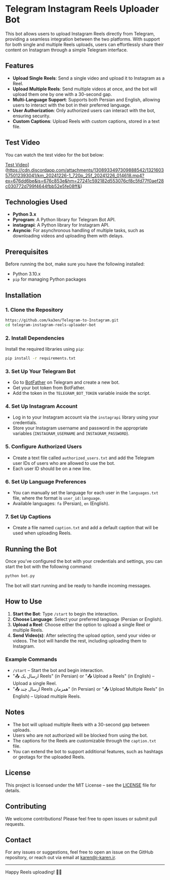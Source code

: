 
# Telegram Instagram Reels Uploader Bot

This bot allows users to upload Instagram Reels directly from Telegram, providing a seamless integration between the two platforms. With support for both single and multiple Reels uploads, users can effortlessly share their content on Instagram through a simple Telegram interface.

## Features

- **Upload Single Reels**: Send a single video and upload it to Instagram as a Reel.
- **Upload Multiple Reels**: Send multiple videos at once, and the bot will upload them one by one with a 30-second gap.
- **Multi-Language Support**: Supports both Persian and English, allowing users to interact with the bot in their preferred language.
- **User Authorization**: Only authorized users can interact with the bot, ensuring security.
- **Custom Captions**: Upload Reels with custom captions, stored in a text file.

## Test Video

You can watch the test video for the bot below:

[Test Video](https://cdn.discordapp.com/attachments/1308933497309888542/1321604635558940793/image.png?ex=676dd7bb&is=676c863b&hm=cf5bf57504d7799a20d8a9e02709faf169a7d61a6bc16da079e2ccc883357784&)](https://cdn.discordapp.com/attachments/1308933497309888542/1321603575012393041/km_20241226-1_720p_25f_20241226_014618.mp4?ex=676dd6be&is=676c853e&hm=27241c592182d553076cf8c5fd77f0aef28c030772d799f4644fbb52e5fe08ff&)


## Technologies Used

- **Python 3.x**
- **Pyrogram**: A Python library for Telegram Bot API.
- **instagrapi**: A Python library for Instagram API.
- **Asyncio**: For asynchronous handling of multiple tasks, such as downloading videos and uploading them with delays.

## Prerequisites

Before running the bot, make sure you have the following installed:

- Python 3.10.x
- `pip` for managing Python packages

## Installation

### 1. Clone the Repository

```bash
https://github.com/ka3en/Telegram-to-Instagram.git
cd telegram-instagram-reels-uploader-bot
```

### 2. Install Dependencies

Install the required libraries using `pip`:

```bash
pip install -r requirements.txt
```

### 3. Set Up Your Telegram Bot

- Go to [BotFather](https://core.telegram.org/bots#botfather) on Telegram and create a new bot.
- Get your bot token from BotFather.
- Add the token in the `TELEGRAM_BOT_TOKEN` variable inside the script.

### 4. Set Up Instagram Account

- Log in to your Instagram account via the `instagrapi` library using your credentials.
- Store your Instagram username and password in the appropriate variables (`INSTAGRAM_USERNAME` and `INSTAGRAM_PASSWORD`).

### 5. Configure Authorized Users

- Create a text file called `authorized_users.txt` and add the Telegram user IDs of users who are allowed to use the bot.
- Each user ID should be on a new line.

### 6. Set Up Language Preferences

- You can manually set the language for each user in the `languages.txt` file, where the format is `user_id:language`.
- Available languages: `fa` (Persian), `en` (English).

### 7. Set Up Captions

- Create a file named `caption.txt` and add a default caption that will be used when uploading Reels.

## Running the Bot

Once you’ve configured the bot with your credentials and settings, you can start the bot with the following command:

```bash
python bot.py
```

The bot will start running and be ready to handle incoming messages.

## How to Use

1. **Start the Bot**: Type `/start` to begin the interaction.
2. **Choose Language**: Select your preferred language (Persian or English).
3. **Upload a Reel**: Choose either the option to upload a single Reel or multiple Reels.
4. **Send Video(s)**: After selecting the upload option, send your video or videos. The bot will handle the rest, including uploading them to Instagram.

### Example Commands

- `/start` – Start the bot and begin interaction.
- "📤 ارسال یک Reels" (in Persian) or "📤 Upload a Reels" (in English) – Upload a single Reel.
- "📤 ارسال چند Reels همزمان" (in Persian) or "📤 Upload Multiple Reels" (in English) – Upload multiple Reels.

## Notes

- The bot will upload multiple Reels with a 30-second gap between uploads.
- Users who are not authorized will be blocked from using the bot.
- The captions for the Reels are customizable through the `caption.txt` file.
- You can extend the bot to support additional features, such as hashtags or geotags for the uploaded Reels.

## License

This project is licensed under the MIT License – see the [LICENSE](LICENSE) file for details.

## Contributing

We welcome contributions! Please feel free to open issues or submit pull requests.

## Contact

For any issues or suggestions, feel free to open an issue on the GitHub repository, or reach out via email at [karen@i-karen.ir](mailto:karen@i-karen.ir).

---

Happy Reels uploading! 🎥🚀
